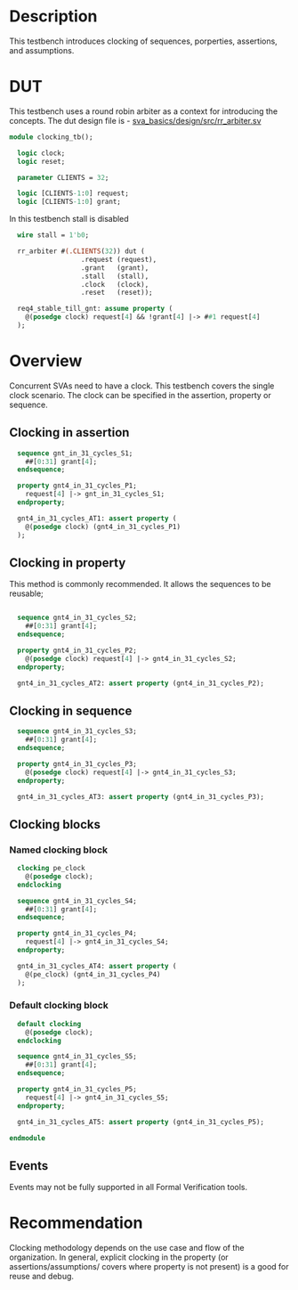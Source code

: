 # Description
This testbench introduces clocking of sequences, porperties, assertions,
and assumptions.

# DUT
This testbench uses a round robin arbiter as a context for introducing the
concepts. The dut design file is -
[sva_basics/design/src/rr_arbiter.sv](https://github.com/openformal/sva_basics/blob/master/design/docs/rr_arbiter.md)

```sv
module clocking_tb();

  logic clock;
  logic reset;

  parameter CLIENTS = 32;

  logic [CLIENTS-1:0] request;
  logic [CLIENTS-1:0] grant;

```
In this testbench stall is disabled
```sv
  wire stall = 1'b0;

  rr_arbiter #(.CLIENTS(32)) dut (
                  .request (request),
                  .grant   (grant),
                  .stall   (stall),
                  .clock   (clock),
                  .reset   (reset));

  req4_stable_till_gnt: assume property (
    @(posedge clock) request[4] && !grant[4] |-> ##1 request[4]
  );

```
# Overview
Concurrent SVAs need to have a clock. This testbench covers the single clock
scenario. The clock can be specified in the assertion, property or sequence.

## Clocking in assertion
```sv
  sequence gnt_in_31_cycles_S1;
    ##[0:31] grant[4];
  endsequence;

  property gnt4_in_31_cycles_P1;
    request[4] |-> gnt_in_31_cycles_S1;
  endproperty;

  gnt4_in_31_cycles_AT1: assert property (
    @(posedge clock) (gnt4_in_31_cycles_P1)
  );

```
## Clocking in property
This method is commonly recommended. It allows the sequences
to be reusable;
```sv

  sequence gnt4_in_31_cycles_S2;
    ##[0:31] grant[4];
  endsequence;

  property gnt4_in_31_cycles_P2;
    @(posedge clock) request[4] |-> gnt4_in_31_cycles_S2;
  endproperty;

  gnt4_in_31_cycles_AT2: assert property (gnt4_in_31_cycles_P2);

```
## Clocking in sequence
```sv
  sequence gnt4_in_31_cycles_S3;
    ##[0:31] grant[4];
  endsequence;

  property gnt4_in_31_cycles_P3;
    @(posedge clock) request[4] |-> gnt4_in_31_cycles_S3;
  endproperty;

  gnt4_in_31_cycles_AT3: assert property (gnt4_in_31_cycles_P3);


```
## Clocking blocks
### Named clocking block
```sv
  clocking pe_clock
    @(posedge clock);
  endclocking

  sequence gnt4_in_31_cycles_S4;
    ##[0:31] grant[4];
  endsequence;

  property gnt4_in_31_cycles_P4;
    request[4] |-> gnt4_in_31_cycles_S4;
  endproperty;

  gnt4_in_31_cycles_AT4: assert property (
    @(pe_clock) (gnt4_in_31_cycles_P4)
  );
```
### Default clocking block
```sv
  default clocking
    @(posedge clock);
  endclocking

  sequence gnt4_in_31_cycles_S5;
    ##[0:31] grant[4];
  endsequence;

  property gnt4_in_31_cycles_P5;
    request[4] |-> gnt4_in_31_cycles_S5;
  endproperty;

  gnt4_in_31_cycles_AT5: assert property (gnt4_in_31_cycles_P5);

endmodule
```
## Events
Events may not be fully supported in all Formal Verification tools.

# Recommendation
Clocking methodology depends on the use case and flow of the organization.
In general, explicit clocking in the property (or assertions/assumptions/
covers where property is not present) is a good for reuse and debug.
